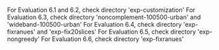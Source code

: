 For Evaluation 6.1 and 6.2, check directory 'exp-customization'
For Evaluation 6.3, check directory 'noncomplement-100500-urban' and 'wideband-100500-urban'
For Evaluation 6.4, check directory 'exp-fixranues' and 'exp-fix20slices'
For Evaluation 6.5, check directory 'exp-nongreedy'
For Evaluation 6.6, check directory 'exp-fixranues'
